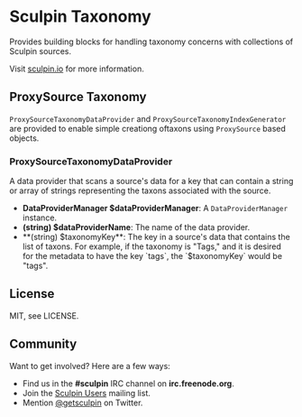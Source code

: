 Sculpin Taxonomy
================

Provides building blocks for handling taxonomy concerns with collections of
Sculpin sources.

Visit [sculpin.io](http://sculpin.io) for more information.


ProxySource Taxonomy
--------------------

`ProxySourceTaxonomyDataProvider` and `ProxySourceTaxonomyIndexGenerator` are
provided to enable simple creationg oftaxons using `ProxySource` based objects.


### ProxySourceTaxonomyDataProvider

A  data provider that scans a source's data for a key that can contain a string
or array of strings representing the taxons associated with the source.

 * **DataProviderManager $dataProviderManager**:
   A `DataProviderManager` instance.
 * **(string) $dataProviderName**:
   The name of the data provider.
 * **(string) $taxonomyKey**:
   The key in a source's data that contains the list of taxons. For example, if
   the taxonomy is "Tags," and it is desired for the metadata to have the key
   `tags`, the `$taxonomyKey` would be "tags".


License
-------

MIT, see LICENSE.


Community
---------

Want to get involved? Here are a few ways:

* Find us in the **#sculpin** IRC channel on **irc.freenode.org**.
* Join the [Sculpin Users](http://groups.google.com/group/sculpin-users)
  mailing list.
* Mention [@getsculpin](http://twitter.com/getsculpin) on Twitter.
